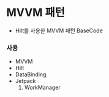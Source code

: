# MVVM 패턴

- Hilt를 사용한 MVVM 패턴 BaseCode


### 사용
- MVVM
- Hilt
- DataBinding
- Jetpack 
  1. WorkManager